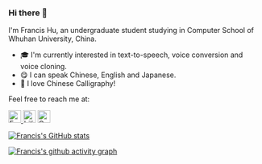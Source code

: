 ### Hi there 👋

I'm Francis Hu, an undergraduate student studying in Computer School of Whuhan University, China.

- 🎓 I'm currently interested in text-to-speech, voice conversion and voice cloning.
- 😋 I can speak Chinese, English and Japanese.
- 🍵 I love Chinese Calligraphy!

Feel free to reach me at:

<p> 
  <a href="mailto:franciskomizu@gmail.com"> <img src="https://img.shields.io/badge/gmail-%23D14836.svg?&style=plastic&logo=gmail&logoColor=white" height="25px" alt="Email">
  <a href="https://space.bilibili.com/636704927?spm_id_from=333.1007.0.0"><img src="https://img.shields.io/badge/-bilibili-blue" height="25px" alt="bilibili"></a>
  <a href="mailto: 2235306122@qq.com"> <img src="https://img.shields.io/badge/-QQ-yellowgreen" height="25px" alt="QQ">
</p> 

[![Francis's GitHub stats](https://github-readme-stats.vercel.app/api?username=Francis-Komizu&show_icons=true&theme=tokyonight)](https://github.com/Francis-Komizu/github-readme-stats)

[![Francis's github activity graph](https://activity-graph.herokuapp.com/graph?username=Francis-Komizu&theme=react-dark)](https://github.com/Francis-Komizu/github-readme-activity-graph)
